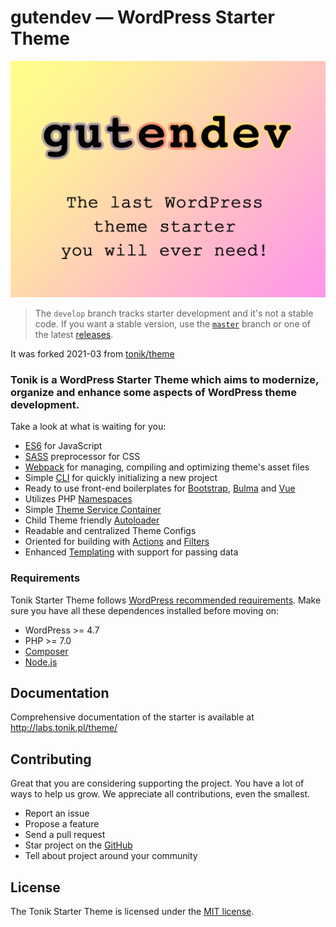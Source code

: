 # gutendev — WordPress Starter Theme

![](screenshot.png)

> The `develop` branch tracks starter development and it's not a stable code. If you want a stable version, use the [`master`](//github.com/tonik/theme/tree/master) branch or one of the latest [releases](//github.com/tonik/theme/releases).

It was forked 2021-03 from [tonik/theme](//github.com/tonik/theme/)

### Tonik is a WordPress Starter Theme which aims to modernize, organize and enhance some aspects of WordPress theme development.

Take a look at what is waiting for you:

- [ES6](https://babeljs.io/learn-es2015/) for JavaScript
- [SASS](http://sass-lang.com/) preprocessor for CSS
- [Webpack](https://webpack.js.org/) for managing, compiling and optimizing theme's asset files
- Simple [CLI](https://github.com/tonik/cli) for quickly initializing a new project
- Ready to use front-end boilerplates for [Bootstrap](//getbootstrap.com/docs/3.3/), [Bulma](//bulma.io/) and [Vue](//vuejs.org/)
- Utilizes PHP [Namespaces](http://php.net/manual/pl/language.namespaces.php)
- Simple [Theme Service Container](http://symfony.com/doc/2.0/glossary.html#term-service-container)
- Child Theme friendly [Autoloader](https://en.wikipedia.org/wiki/Autoload)
- Readable and centralized Theme Configs
- Oriented for building with [Actions](https://codex.wordpress.org/Glossary#Action) and [Filters](https://codex.wordpress.org/Glossary#Filter)
- Enhanced [Templating](https://en.wikibooks.org/wiki/PHP_Programming/Why_Templating) with support for passing data

### Requirements

Tonik Starter Theme follows [WordPress recommended requirements](https://wordpress.org/about/requirements/). Make sure you have all these dependences installed before moving on:

- WordPress >= 4.7
- PHP >= 7.0
- [Composer](https://getcomposer.org)
- [Node.js](https://nodejs.org)

## Documentation

Comprehensive documentation of the starter is available at http://labs.tonik.pl/theme/

## Contributing

Great that you are considering supporting the project. You have a lot of ways to help us grow. We appreciate all contributions, even the smallest.

- Report an issue
- Propose a feature
- Send a pull request
- Star project on the [GitHub](https://github.com/tonik/tonik)
- Tell about project around your community

## License

The Tonik Starter Theme is licensed under the [MIT license](http://opensource.org/licenses/MIT).
